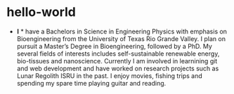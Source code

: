 # hello-world

* **I** * have a Bachelors in Science in Engineering Physics with emphasis on Bioengineering from the University of Texas Rio Grande Valley. I plan on pursuit a Master’s Degree in Bioengineering, followed by a PhD. My several fields of interests includes self-sustainable renewable energy, bio-tissues and nanoscience. Currently I am involved in learnining git and web development and have worked on research projects such as Lunar Regolith ISRU in the past. I enjoy movies, fishing trips and spending my spare time playing guitar and reading.
